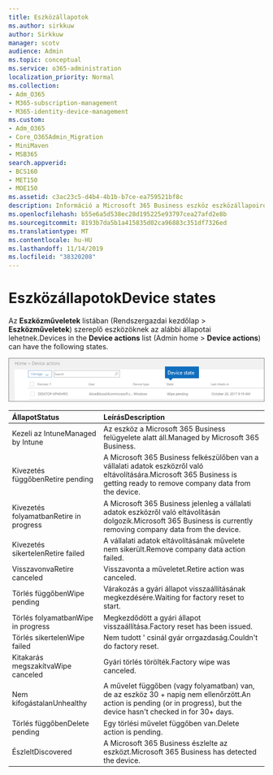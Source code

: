 ```yaml
---
title: Eszközállapotok
ms.author: sirkkuw
author: Sirkkuw
manager: scotv
audience: Admin
ms.topic: conceptual
ms.service: o365-administration
localization_priority: Normal
ms.collection:
- Adm_O365
- M365-subscription-management
- M365-identity-device-management
ms.custom:
- Adm_O365
- Core_O365Admin_Migration
- MiniMaven
- MSB365
search.appverid:
- BCS160
- MET150
- MOE150
ms.assetid: c3ac23c5-d4b4-4b1b-b7ce-ea759521bf8c
description: Információ a Microsoft 365 Business eszköz eszközállapoiról.
ms.openlocfilehash: b55e6a5d538ec28d195225e93797cea27afd2e8b
ms.sourcegitcommit: 8193b7da5b1a415835d02ca96883c351df7326ed
ms.translationtype: MT
ms.contentlocale: hu-HU
ms.lasthandoff: 11/14/2019
ms.locfileid: "38320208"
---
```

# <a name="device-states"></a><span data-ttu-id="e261f-103">Eszközállapotok</span><span class="sxs-lookup"><span data-stu-id="e261f-103">Device states</span></span>

<span data-ttu-id="e261f-104">Az **Eszközműveletek** listában (Rendszergazdai kezdőlap \> **Eszközműveletek**) szereplő eszközöknek az alábbi állapotai lehetnek.</span><span class="sxs-lookup"><span data-stu-id="e261f-104">Devices in the **Device actions** list (Admin home \> **Device actions**) can have the following states.</span></span>
  
![In the Device actions list, you can see the Devices states.](media/a621c47e-45d9-4e1a-beb9-c03254d40c1d.png)
  
|<span data-ttu-id="e261f-106">**Állapot**</span><span class="sxs-lookup"><span data-stu-id="e261f-106">**Status**</span></span>|<span data-ttu-id="e261f-107">**Leírás**</span><span class="sxs-lookup"><span data-stu-id="e261f-107">**Description**</span></span>|
|:-----|:-----|
|<span data-ttu-id="e261f-108">Kezeli az Intune</span><span class="sxs-lookup"><span data-stu-id="e261f-108">Managed by Intune</span></span>  <br/> |<span data-ttu-id="e261f-109">Az eszköz a Microsoft 365 Business felügyelete alatt áll.</span><span class="sxs-lookup"><span data-stu-id="e261f-109">Managed by Microsoft 365 Business.</span></span>  <br/> |
|<span data-ttu-id="e261f-110">Kivezetés függőben</span><span class="sxs-lookup"><span data-stu-id="e261f-110">Retire pending</span></span>  <br/> |<span data-ttu-id="e261f-111">A Microsoft 365 Business felkészülőben van a vállalati adatok eszközről való eltávolítására.</span><span class="sxs-lookup"><span data-stu-id="e261f-111">Microsoft 365 Business is getting ready to remove company data from the device.</span></span>  <br/> |
|<span data-ttu-id="e261f-112">Kivezetés folyamatban</span><span class="sxs-lookup"><span data-stu-id="e261f-112">Retire in progress</span></span>  <br/> |<span data-ttu-id="e261f-113">A Microsoft 365 Business jelenleg a vállalati adatok eszközről való eltávolításán dolgozik.</span><span class="sxs-lookup"><span data-stu-id="e261f-113">Microsoft 365 Business is currently removing company data from the device.</span></span>  <br/> |
|<span data-ttu-id="e261f-114">Kivezetés sikertelen</span><span class="sxs-lookup"><span data-stu-id="e261f-114">Retire failed</span></span>  <br/> | <span data-ttu-id="e261f-115">A vállalati adatok eltávolításának művelete nem sikerült.</span><span class="sxs-lookup"><span data-stu-id="e261f-115">Remove company data action failed.</span></span>  <br/> |
|<span data-ttu-id="e261f-116">Visszavonva</span><span class="sxs-lookup"><span data-stu-id="e261f-116">Retire canceled</span></span>  <br/> |<span data-ttu-id="e261f-117">Visszavonta a műveletet.</span><span class="sxs-lookup"><span data-stu-id="e261f-117">Retire action was canceled.</span></span>  <br/> |
|<span data-ttu-id="e261f-118">Törlés függőben</span><span class="sxs-lookup"><span data-stu-id="e261f-118">Wipe pending</span></span>  <br/> |<span data-ttu-id="e261f-119">Várakozás a gyári állapot visszaállításának megkezdésére.</span><span class="sxs-lookup"><span data-stu-id="e261f-119">Waiting for factory reset to start.</span></span>  <br/> |
|<span data-ttu-id="e261f-120">Törlés folyamatban</span><span class="sxs-lookup"><span data-stu-id="e261f-120">Wipe in progress</span></span>  <br/> |<span data-ttu-id="e261f-121">Megkezdődött a gyári állapot visszaállítása.</span><span class="sxs-lookup"><span data-stu-id="e261f-121">Factory reset has been issued.</span></span>  <br/> |
|<span data-ttu-id="e261f-122">Törlés sikertelen</span><span class="sxs-lookup"><span data-stu-id="e261f-122">Wipe failed</span></span>  <br/> |<span data-ttu-id="e261f-123">Nem tudott ' csinál gyár orrgazdaság.</span><span class="sxs-lookup"><span data-stu-id="e261f-123">Couldn't do factory reset.</span></span>  <br/> |
|<span data-ttu-id="e261f-124">Kitakarás megszakítva</span><span class="sxs-lookup"><span data-stu-id="e261f-124">Wipe canceled</span></span>  <br/> |<span data-ttu-id="e261f-125">Gyári törlés törölték.</span><span class="sxs-lookup"><span data-stu-id="e261f-125">Factory wipe was canceled.</span></span>  <br/> |
|<span data-ttu-id="e261f-126">Nem kifogástalan</span><span class="sxs-lookup"><span data-stu-id="e261f-126">Unhealthy</span></span>  <br/> |<span data-ttu-id="e261f-127">A művelet függőben (vagy folyamatban) van, de az eszköz 30 + napig nem ellenőrzött.</span><span class="sxs-lookup"><span data-stu-id="e261f-127">An action is pending (or in progress), but the device hasn't checked in for 30+ days.</span></span>  <br/> |
|<span data-ttu-id="e261f-128">Törlés függőben</span><span class="sxs-lookup"><span data-stu-id="e261f-128">Delete pending</span></span>  <br/> |<span data-ttu-id="e261f-129">Egy törlési művelet függőben van.</span><span class="sxs-lookup"><span data-stu-id="e261f-129">Delete action is pending.</span></span>  <br/> |
|<span data-ttu-id="e261f-130">Észlelt</span><span class="sxs-lookup"><span data-stu-id="e261f-130">Discovered</span></span>  <br/> |<span data-ttu-id="e261f-131">A Microsoft 365 Business észlelte az eszközt.</span><span class="sxs-lookup"><span data-stu-id="e261f-131">Microsoft 365 Business has detected the device.</span></span>  <br/> |
   
